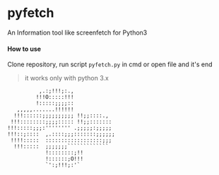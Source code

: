 # pyfetch
An Information tool like screenfetch for Python3

#### How to use
Clone repository, run script `pyfetch.py` in cmd or open file and it's end

> it works only with python 3.x


```       
          ,.:;!!!;:.,
         !!!O:::::!!!
         !:::::;;;;::
   ,,,,,.......!!!!!!
  !!!::::::;;;;;;;;;; !!;;::::.,
 !!!::::::::;;;;::::: !!;;:::::::
!!!:::::;;;:'''''''' .;;;;;:;;;;;
!!!::;::::  ,.::::;;;:::::::;;;;;;
 !!!!:::::  ::::::::::::::::::;;;
  !!!:::::  ;;;;;;;`````````````
            !::::::::;!!
            !::::::;O!!!
            `':;!!!;:'` 
```
